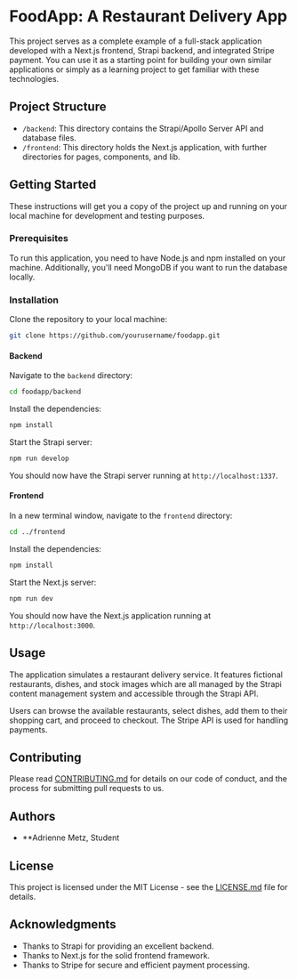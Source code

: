 # FoodApp: A Restaurant Delivery App

This project serves as a complete example of a full-stack application developed with a Next.js frontend, Strapi backend, and integrated Stripe payment. You can use it as a starting point for building your own similar applications or simply as a learning project to get familiar with these technologies.

## Project Structure

- `/backend`: This directory contains the Strapi/Apollo Server API and database files.
- `/frontend`: This directory holds the Next.js application, with further directories for pages, components, and lib.

## Getting Started

These instructions will get you a copy of the project up and running on your local machine for development and testing purposes.

### Prerequisites

To run this application, you need to have Node.js and npm installed on your machine. Additionally, you'll need MongoDB if you want to run the database locally.

### Installation

Clone the repository to your local machine:

```bash
git clone https://github.com/yourusername/foodapp.git
```

#### Backend

Navigate to the `backend` directory:

```bash
cd foodapp/backend
```

Install the dependencies:

```bash
npm install
```

Start the Strapi server:

```bash
npm run develop
```

You should now have the Strapi server running at `http://localhost:1337`.

#### Frontend

In a new terminal window, navigate to the `frontend` directory:

```bash
cd ../frontend
```

Install the dependencies:

```bash
npm install
```

Start the Next.js server:

```bash
npm run dev
```

You should now have the Next.js application running at `http://localhost:3000`.

## Usage

The application simulates a restaurant delivery service. It features fictional restaurants, dishes, and stock images which are all managed by the Strapi content management system and accessible through the Strapi API.

Users can browse the available restaurants, select dishes, add them to their shopping cart, and proceed to checkout. The Stripe API is used for handling payments.

## Contributing

Please read [CONTRIBUTING.md](CONTRIBUTING.md) for details on our code of conduct, and the process for submitting pull requests to us.

## Authors

- **Adrienne Metz, Student 



## License

This project is licensed under the MIT License - see the [LICENSE.md](LICENSE.md) file for details.

## Acknowledgments

- Thanks to Strapi for providing an excellent backend.
- Thanks to Next.js for the solid frontend framework.
- Thanks to Stripe for secure and efficient payment processing.
